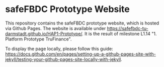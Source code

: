 # safeFBDC Prototype Website

This repository contains the safeFBDC prototype website, which is hosted via Github Pages.
The website is available under <https://safefbdc-tu-darmstadt.github.io/HAP1-Prototype/>. It is the result of milestone L1.14 "1. Platform Prototype TruFinance".

To display the page locally, please follow this guide: <https://docs.github.com/en/pages/setting-up-a-github-pages-site-with-jekyll/testing-your-github-pages-site-locally-with-jekyll>.
